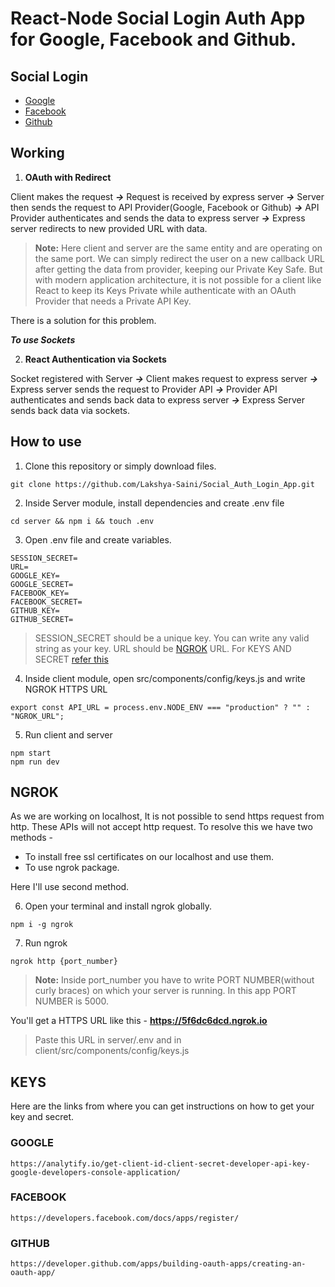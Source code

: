 # React-Node Social Login Auth App for Google, Facebook and Github.

## Social Login

<ul>
    <li><a href="#google">Google</a></li>
    <li><a href="#facebook">Facebook</a></li>
    <li><a href="#github">Github</a></li>
</ul>

## Working

1. **OAuth with Redirect**

Client makes the request **_->_** Request is received by express server **_->_** Server then sends the request to API Provider(Google, Facebook or Github) **_->_** API Provider authenticates and sends the data to express server **_->_** Express server redirects to new provided URL with data.

> **Note:** Here client and server are the same entity and are operating on the same port. We can simply redirect the user on a new callback URL after getting the data from provider, keeping our Private Key Safe. But with modern application architecture, it is not possible for a client like React to keep its Keys Private while authenticate with an OAuth Provider that needs a Private API Key.

There is a solution for this problem.

**_To use Sockets_**

2. **React Authentication via Sockets**

Socket registered with Server **_->_** Client makes request to express server **_->_** Express server sends the request to Provider API **_->_** Provider API authenticates and sends back data to express server **_->_** Express Server sends back data via sockets.

## How to use

1. Clone this repository or simply download files.

```
git clone https://github.com/Lakshya-Saini/Social_Auth_Login_App.git
```

2. Inside Server module, install dependencies and create .env file

```
cd server && npm i && touch .env
```

3. Open .env file and create variables.

```
SESSION_SECRET=
URL=
GOOGLE_KEY=
GOOGLE_SECRET=
FACEBOOK_KEY=
FACEBOOK_SECRET=
GITHUB_KEY=
GITHUB_SECRET=
```

> SESSION_SECRET should be a unique key. You can write any valid string as your key.
> URL should be <a href="#ngrok">NGROK</a> URL.
> For KEYS AND SECRET <a href="#keys">refer this</a>

4. Inside client module, open src/components/config/keys.js and write NGROK HTTPS URL

```
export const API_URL = process.env.NODE_ENV === "production" ? "" : "NGROK_URL";
```

5. Run client and server

```
npm start
npm run dev
```

## NGROK

As we are working on localhost, It is not possible to send https request from http. These APIs will not accept http request. To resolve this we have two methods -

- To install free ssl certificates on our localhost and use them.
- To use ngrok package.

Here I'll use second method.

6. Open your terminal and install ngrok globally.

```
npm i -g ngrok
```

7. Run ngrok

```
ngrok http {port_number}
```

> **Note:** Inside port_number you have to write PORT NUMBER(without curly braces) on which your server is running. In this app PORT NUMBER is 5000.

You'll get a HTTPS URL like this - **https://5f6dc6dcd.ngrok.io**

> Paste this URL in server/.env and in client/src/components/config/keys.js

## KEYS

Here are the links from where you can get instructions on how to get your key and secret.

### GOOGLE

```
https://analytify.io/get-client-id-client-secret-developer-api-key-google-developers-console-application/
```

### FACEBOOK

```
https://developers.facebook.com/docs/apps/register/
```

### GITHUB

```
https://developer.github.com/apps/building-oauth-apps/creating-an-oauth-app/
```
